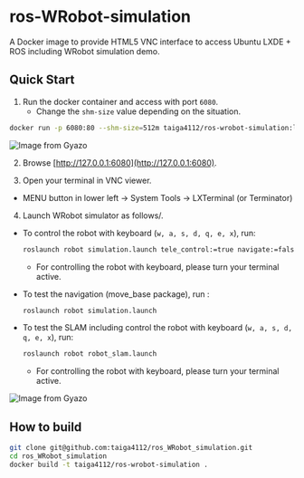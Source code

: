 # ros-WRobot-simulation
A Docker image to provide HTML5 VNC interface to access Ubuntu LXDE + ROS including WRobot simulation demo.

## Quick Start
1. Run the docker container and access with port `6080`.
    - Change the `shm-size` value depending on the situation.

```sh
docker run -p 6080:80 --shm-size=512m taiga4112/ros-wrobot-simulation:latest
```

![Image from Gyazo](https://i.gyazo.com/83df180b59929dc363f356d185b87344.gif)

2. Browse [http://127.0.0.1:6080](http://127.0.0.1:6080).

3. Open your terminal in VNC viewer.
  - MENU button in lower left -> System Tools -> LXTerminal (or Terminator) 

4. Launch WRobot simulator as follows/.

  - To control the robot with keyboard (`w, a, s, d, q, e, x`), run:
    ```sh
    roslaunch robot simulation.launch tele_control:=true navigate:=false
    ```
    - For controlling the robot with keyboard, please turn your terminal active.
  
  - To test the navigation (move_base package), run :
    ```sh
    roslaunch robot simulation.launch
    ```

  - To test the SLAM including control the robot with keyboard (`w, a, s, d, q, e, x`), run:
    ```sh
    roslaunch robot robot_slam.launch
    ```
    - For controlling the robot with keyboard, please turn your terminal active.

![Image from Gyazo](https://i.gyazo.com/0842f48aa4d9e2fbc8bca90f0e7d35c5.gif)


## How to build

```sh
git clone git@github.com:taiga4112/ros_WRobot_simulation.git
cd ros_WRobot_simulation
docker build -t taiga4112/ros-wrobot-simulation .
```